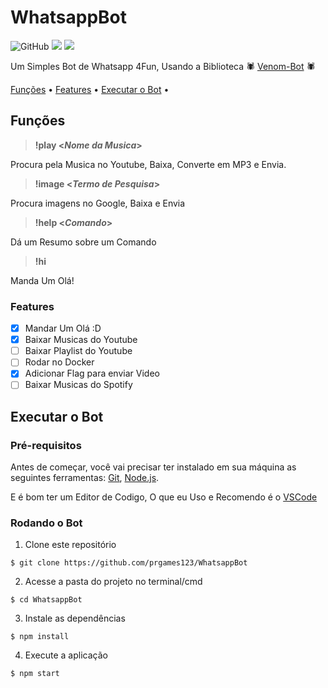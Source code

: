# WhatsappBot
![GitHub](https://img.shields.io/github/license/prgames123/WhatsappBot)
![](https://img.shields.io/github/last-commit/prgames123/WhatsappBot)
![](https://img.shields.io/github/languages/top/prgames123/WhatsappBot)

Um Simples Bot de Whatsapp 4Fun, Usando a Biblioteca 🕷 [Venom-Bot](https://github.com/orkestral/venom/) 🕷

<p align="left">
 <a href="#Funções">Funções</a> •
 <a href="#Features">Features</a> •
 <a href="#executar-o-bot">Executar o Bot</a> •
</p>

## Funções

> **!play <_Nome da Musica_>**

Procura pela Musica no Youtube, Baixa, Converte em MP3 e Envia.

> **!image <_Termo de Pesquisa_>**

Procura imagens no Google, Baixa e Envia

> **!help <_Comando_>**

Dá um Resumo sobre um Comando

> **!hi**

Manda Um Olá!

### Features

- [x] Mandar Um Olá :D
- [x] Baixar Musicas do Youtube
- [ ] Baixar Playlist do Youtube
- [ ] Rodar no Docker
- [x] Adicionar Flag para enviar Video
- [ ] Baixar Musicas do Spotify

## Executar o Bot

### Pré-requisitos

Antes de começar, você vai precisar ter instalado em sua máquina as seguintes ferramentas:
[Git](https://git-scm.com), [Node.js](https://nodejs.org/en/).

E é bom ter um Editor de Codigo, O que eu Uso e Recomendo é o [VSCode](https://code.visualstudio.com/)

### Rodando o Bot

1. Clone este repositório
```
$ git clone https://github.com/prgames123/WhatsappBot
```

2. Acesse a pasta do projeto no terminal/cmd
```
$ cd WhatsappBot
```

3. Instale as dependências
```
$ npm install
```

4. Execute a aplicação
```
$ npm start
```

